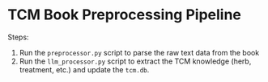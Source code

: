 # TCM Book Preprocessing Pipeline

Steps:

1. Run the `preprocessor.py` script to parse the raw text data from the book
2. Run the `llm_processor.py` script to extract the TCM knowledge (herb, treatment, etc.) and update the `tcm.db`. 